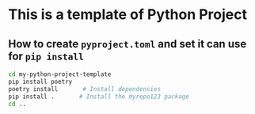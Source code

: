 # This is a template of Python Project

## How to create `pyproject.toml` and set it can use for `pip install`

```bash
cd my-python-project-template
pip install poetry
poetry install       # Install dependencies
pip install .       # Install the myrepo123 package
cd ..
```

## 